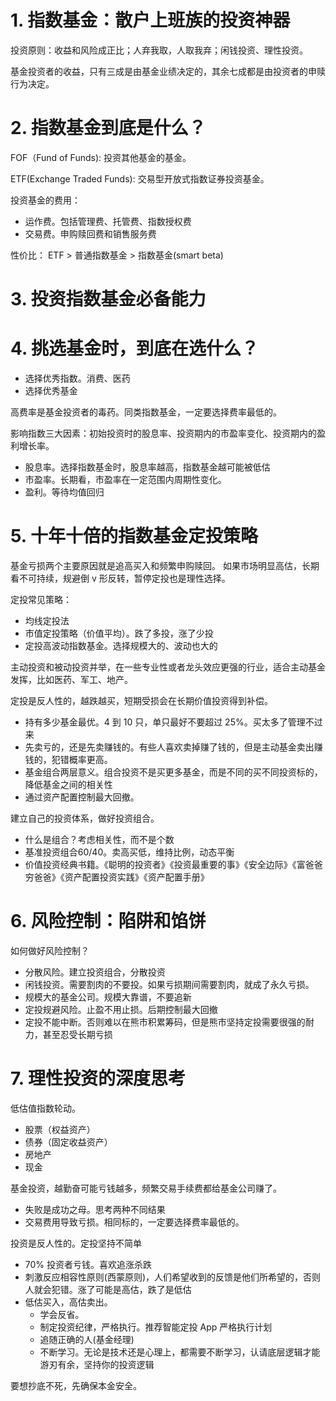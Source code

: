 # 1. 指数基金：散户上班族的投资神器

投资原则：收益和风险成正比；人弃我取，人取我弃；闲钱投资、理性投资。

基金投资者的收益，只有三成是由基金业绩决定的，其余七成都是由投资者的申赎行为决定。

# 2. 指数基金到底是什么？

FOF（Fund of Funds): 投资其他基金的基金。

ETF(Exchange Traded Funds): 交易型开放式指数证券投资基金。

投资基金的费用：

- 运作费。包括管理费、托管费、指数授权费
- 交易费。申购赎回费和销售服务费

性价比： ETF > 普通指数基金 > 指数基金(smart beta)

# 3. 投资指数基金必备能力

# 4. 挑选基金时，到底在选什么？

- 选择优秀指数。消费、医药
- 选择优秀基金

高费率是基金投资者的毒药。同类指数基金，一定要选择费率最低的。

影响指数三大因素：初始投资时的股息率、投资期内的市盈率变化、投资期内的盈利增长率。

- 股息率。选择指数基金时，股息率越高，指数基金越可能被低估
- 市盈率。长期看，市盈率在一定范围内周期性变化。
- 盈利。等待均值回归

# 5. 十年十倍的指数基金定投策略

基金亏损两个主要原因就是追高买入和频繁申购赎回。
如果市场明显高估，长期看不可持续，规避倒 v 形反转，暂停定投也是理性选择。

定投常见策略：

- 均线定投法
- 市值定投策略（价值平均）。跌了多投，涨了少投
- 定投高波动指数基金。选择规模大的、波动也大的

主动投资和被动投资并举，在一些专业性或者龙头效应更强的行业，适合主动基金发挥，比如医药、军工、地产。

定投是反人性的，越跌越买，短期受损会在长期价值投资得到补偿。

- 持有多少基金最优。4 到 10 只，单只最好不要超过 25%。买太多了管理不过来
- 先卖亏的，还是先卖赚钱的。有些人喜欢卖掉赚了钱的，但是主动基金卖出赚钱的，犯错概率更高。
- 基金组合两层意义。组合投资不是买更多基金，而是不同的买不同投资标的，降低基金之间的相关性
- 通过资产配置控制最大回撤。

建立自己的投资体系，做好投资组合。

- 什么是组合？考虑相关性，而不是个数
- 基准投资组合60/40。卖高买低，维持比例，动态平衡
- 价值投资经典书籍。《聪明的投资者》《投资最重要的事》《安全边际》《富爸爸穷爸爸》《资产配置投资实践》《资产配置手册》

# 6. 风险控制：陷阱和馅饼

如何做好风险控制？

- 分散风险。建立投资组合，分散投资
- 闲钱投资。需要割肉的不要投。如果亏损期间需要割肉，就成了永久亏损。
- 规模大的基金公司。规模大靠谱，不要追新
- 定投规避风险。止盈不用止损。后期控制最大回撤
- 定投不能中断。否则难以在熊市积累筹码，但是熊市坚持定投需要很强的耐力，甚至忍受长期亏损

# 7. 理性投资的深度思考

低估值指数轮动。

- 股票（权益资产）
- 债券（固定收益资产）
- 房地产
- 现金

基金投资，越勤奋可能亏钱越多，频繁交易手续费都给基金公司赚了。

- 失败是成功之母。思考两种不同结果
- 交易费用导致亏损。相同标的，一定要选择费率最低的。

投资是反人性的。定投坚持不简单

- 70% 投资者亏钱。喜欢追涨杀跌
- 刺激反应相容性原则(西蒙原则)，人们希望收到的反馈是他们所希望的，否则人就会犯错。涨了可能是高估，跌了是低估
- 低估买入，高估卖出。
    - 学会反省。
    - 制定投资纪律，严格执行。推荐智能定投 App 严格执行计划
    - 追随正确的人(基金经理)
    - 不断学习。无论是技术还是心理上，都需要不断学习，认请底层逻辑才能游刃有余，坚持你的投资逻辑

要想抄底不死，先确保本金安全。
